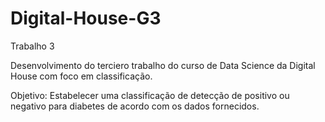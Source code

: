 # Digital-House-G3
Trabalho 3

Desenvolvimento do terciero trabalho do curso de Data Science da Digital House com foco em classificação.

Objetivo: Estabelecer uma classificação de detecção de positivo ou negativo para diabetes de acordo com os dados fornecidos. 
